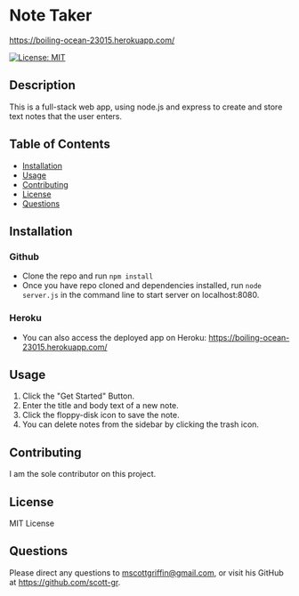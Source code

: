 # Note Taker

https://boiling-ocean-23015.herokuapp.com/ 

[![License: MIT](https://img.shields.io/badge/License-MIT-yellow.svg)](https://opensource.org/licenses/MIT)
  
## Description
This is a full-stack web app, using node.js and express to create and store text notes that the user enters.

## Table of Contents
* [Installation](#Installation)
* [Usage](#Usage)
* [Contributing](#Contributing)
* [License](#License)
* [Questions](#Questions)

## Installation
### Github
* Clone the repo and run  ```npm install```
* Once you have repo cloned and dependencies installed, run  ```node server.js``` in the command line to start server on localhost:8080.

### Heroku
* You can also access the deployed app on Heroku: https://boiling-ocean-23015.herokuapp.com/

## Usage
1. Click the "Get Started" Button.
2. Enter the title and body text of a new note.
3. Click the floppy-disk icon to save the note.
4. You can delete notes from the sidebar by clicking the trash icon.

## Contributing
I am the sole contributor on this project.

## License
MIT License


## Questions
Please direct any questions to mscottgriffin@gmail.com, or visit his GitHub at https://github.com/scott-gr.
